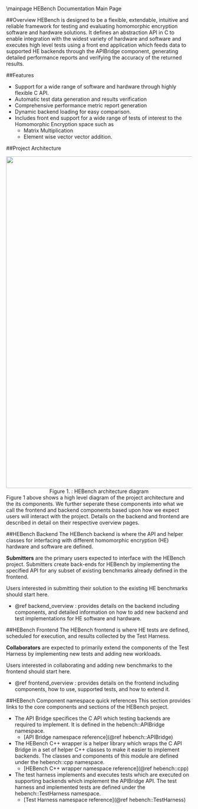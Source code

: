 \mainpage HEBench Documentation Main Page

##Overview
HEBench is designed to be a flexible, extendable, intuitive and reliable framework for testing and evaluating homomorphic encryption software and hardware solutions. It defines an abstraction API in C to enable integration with the widest variety of hardware and software and executes high level tests using a front end application which feeds data to supported HE backends through the APIBridge component, generating detailed performance reports and verifying the accuracy of the returned results. 

##Features
 - Support for a wide range of software and hardware through highly flexible C API.
 - Automatic test data generation and results verification
 - Comprehensive performance metric report generation
 - Dynamic backend loading for easy comparison. 
 - Includes front end support for a wide range of tests of interest to the Homomorphic Encryption space such as
     - Matrix Multiplication
     - Element wise vector vector addition.

##Project Architecture
<div align="center">
  <img width="900" src="architecture_diagram.png" /><br>
  <span>Figure 1. : HEBench architecture diagram</span>
</div>
Figure 1 above shows a high level diagram of the project architecture and the its components. We further seperate these components into what we call the frontend and backend components based upon how we expect users will interact with the project. Details on the backend and frontend are described in detail on their respective overview pages.

##HEBench Backend
The HEBench backend is where the API and helper classes for interfacing with different homomorphic encryption (HE) hardware and software are defined.

<b>Submitters</b> are the primary users expected to interface with the HEBench project. Submitters create back-ends for HEBench by implementing the specified API for any subset of existing benchmarks already defined in the frontend.

Users interested in submitting their solution to the existing HE benchmarks should start here.

- @ref backend_overview : provides details on the backend including components, and detailed information on how to add new backend and test implementations for HE software and hardware.

##HEBench Frontend
The HEBench frontend is where HE tests are defined, scheduled for execution, and results collected by the Test Harness.

<b>Collaborators</b> are expected to primarily extend the components of the Test Harness
by implementing new tests and adding new workloads.

Users interested in collaborating and adding new benchmarks to the frontend should start here.

- @ref frontend_overview : provides details on the frontend including components, how to use, supported tests, and how to extend it.
	
##HEBench Component namespace quick references 
This section provides links to the core components and sections of the HEBench project. 
 - The API Bridge specifices the C API which testing backends are required to implement. It is defined in the hebench::APIBridge namespace. 
     - [API Bridge namespace reference](@ref hebench::APIBridge)
 - The HEBench C++ wrapper is a helper library which wraps the C API Bridge in a set of helper C++ classes to make it easier to implement backends. The classes and components of this module are defined under the hebench::cpp namespace. 
     - [HEBench C++ wrapper namespace reference](@ref hebench::cpp)
 - The test harness implements and executes tests which are executed on supporting backends which implement the APIBridge API. The test harness and implemented tests are defined under the hebench::TestHarness namespace. 
     - [Test Harness namespace reference](@ref hebench::TestHarness)
	
